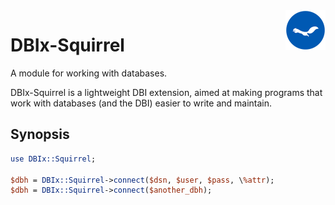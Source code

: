 <img src="./ekorn.png?raw=true" width="64" height="64" align="right">

# DBIx-Squirrel

A module for working with databases.

DBIx-Squirrel is a lightweight DBI extension, aimed at making programs that 
work with databases (and the DBI) easier to write and maintain.

## Synopsis

``` perl
use DBIx::Squirrel;

$dbh = DBIx::Squirrel->connect($dsn, $user, $pass, \%attr);
$dbh = DBIx::Squirrel->connect($another_dbh);
```
